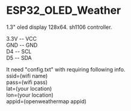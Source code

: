 # ESP32_OLED_Weather
  
1.3" oled display 128x64. sh1106 controller.  

3.3V -- VCC  
GND  -- GND  
D4   -- SCL  
D5   -- SDA  
  
It need "config.txt" with requiring following info.  
ssid=(wifi name)  
pass=(wifi pass)  
lat=(your location)  
lon=(your location)  
appid=(openweathermap appid)  
  
  
